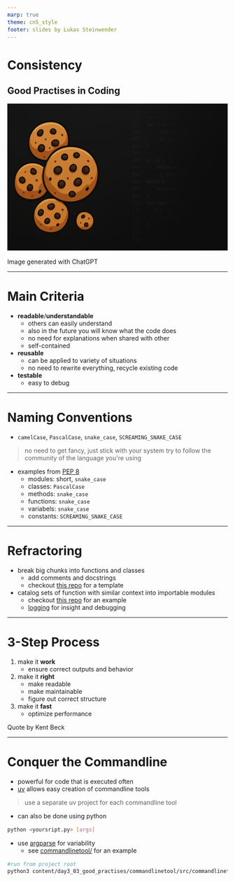 ```yaml
---
marp: true
theme: cn5_style
footer: slides by Lukas Steinwender
---
```


<!-- _class: titleslide -->
# Consistency
## Good Practises in Coding

![bg](../../gfx/TitlePage.png)
<div class="footnote">Image generated with ChatGPT</div>

---

# Main Criteria

* **readable**/**understandable**
    * others can easily understand
    * also in the future you will know what the code does
    * no need for explanations when shared with other
    * self-contained
* **reusable**
    * can be applied to variety of situations
    * no need to rewrite everything, recycle existing code
* **testable**
    * easy to debug

---

# Naming Conventions
<!-- note on tables: I name all columns lowercase, connected with underscores, ASCII characters only -->
<!-- PEP8: python standards -->
<!-- VSCode linting during development: doesn't highlight custom modules that don't comply with naming conventions -->

* `camelCase`, `PascalCase`, `snake_case`, `SCREAMING_SNAKE_CASE`

> no need to get fancy, just stick with your system
> try to follow the community of the language you're using

* examples from [PEP 8](https://peps.python.org/pep-0008/)
    * modules: short, `snake_case`
    * classes: `PascalCase`
    * methods: `snake_case`
    * functions: `snake_case`
    * variabels: `snake_case`
    * constants: `SCREAMING_SNAKE_CASE`

---
# Refractoring
<!-- see repo-template for examples -->
* break big chunks into functions and classes
    * add comments and docstrings
    * checkout [this repo](https://github.com/TheRedElement/RepoTemplate_LuSt/blob/main/code/_projectbuildingblocks.py) for a template
* catalog sets of function with similar context into importable modules
    * checkout [this repo](https://github.com/TheRedElement/LuStCodeSnippets/blob/dev/lust_codesnippets_py/astronomy/absmag.py) for an example
    * [logging](./../day1_02_python/01_python_slides.md) for insight and debugging
---
# 3-Step Process
1. make it **work**
    * ensure correct outputs and behavior
1. make it **right**
    * make readable
    * make maintainable
    * figure out correct structure
1. make it **fast**
    * optimize performance

<div class="footnote">Quote by Kent Beck</div>

---
# Conquer the Commandline

* powerful for code that is executed often
* [uv](./../day3_01_uv_mise/01_uv_mise.md) allows easy creation of commandline tools
> use a separate uv project for each commandline tool

* can also be done using python
```bash
python <yoursript.py> [args]
```
* use [argparse](https://docs.python.org/3/library/argparse.html) for variability
    * see [commandlinetool/](./commandlinetool/) for an example
```bash
#run from project root
python3 content/day3_03_good_practises/commandlinetool/src/commandlinetool/main.py 1 -o "optarg"
```